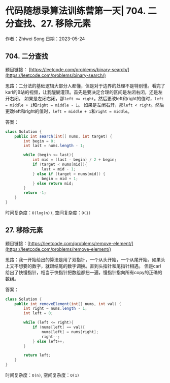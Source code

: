 # 代码随想录算法训练营第一天| 704. 二分查找、27. 移除元素
作者：Zhiwei Song 
日期：2023-05-24

## 704. 二分查找
题目链接： [https://leetcode.com/problems/binary-search/](https://leetcode.com/problems/binary-search/)

思路：二分法的基础逻辑大部分人都懂，但是对于边界的处理不是特别懂。看完了karl的B站的视频，让我醍醐灌顶。首先是要决定合理的区间是左闭右闭，还是左开右闭。
如果是左闭右闭，那``left <= right``。然后更改left和right的值时，``left = middle + 1``和``right = middle - 1``。
如果是左闭右开，那``left < right``。然后更改left和right的值时，``left = middle + 1``和``right = middle``。

答案：

```java
class Solution {
    public int search(int[] nums, int target) {
        int begin = 0; 
        int last = nums.length - 1;

        while (begin <= last){
            int mid = (last - begin) / 2 + begin;
            if (target < nums[mid]){
                last = mid - 1;
            } else if (target > nums[mid]) {
                begin = mid + 1;
            } else return mid;
        }
        return -1;
    }
}
```

时间复杂度：``O(log(n))``, 空间复杂度：``O(1)``

## 27. 移除元素
题目链接：[https://leetcode.com/problems/remove-element/](https://leetcode.com/problems/remove-element/)

思路：我一开始给出的算法是用了双指针，一个从头开始，一个从尾开始。如果头上又不想要的数字，就跟结尾的数字调换。直到头指针和尾指针相遇。
但是carl给出了快慢指针，相当于快指针把数组都扫一遍，慢指针指向所有copy的正确的数组。

答案：

```java
class Solution {
    public int removeElement(int[] nums, int val) {
        int right = nums.length - 1;
        int left = 0;

        while (left <= right){
            if (nums[left] == val){
                nums[left] = nums[right];
                right--;
            } else left++;
        }

        return left;
    }
}
```

时间复杂度：``O(n)``, 空间复杂度：``O(1)``
